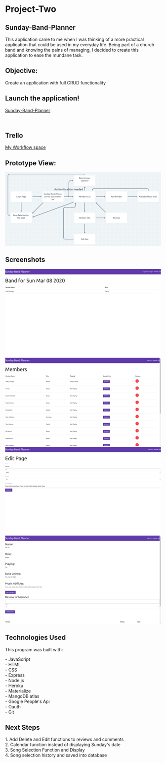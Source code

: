 # Project-Two
<h2>Sunday-Band-Planner</h2>
<p>This application came to me when I was thinking of a more practical application that could be used in my everyday life. Being part of a church band and knowing the pains of managing, I decided to create this application to ease the mundane task.</p>
<h2>Objective:</h2>
<p>Create an application with full CRUD functionality</p>
<h2>Launch the application! </h2>
<p><a target="_blank" rel="noopener noreferrer" href="https://sunday-band-planner.herokuapp.com/">Sunday-Band-Planner</a></p><br>
<h2>Trello</h2>
<p><a target="_blank" rel="noopener noreferrer" href="https://trello.com/b/kX6lgmwK/sunday-band-planner">My Workflow space</a></p>
<h2>Prototype View:</h2>
<img src="img/sunday-band-planner-wireframe.png"><br>
<h2>Screenshots</h2>
<img src="img/SSone.png"> <br>
<img src="img/SStwo.png"><br>
<img src="img/SSthree.png"><br>
<img src="img/SSfour.png"><br>
<h2>Technologies Used</h2>
<p>This program was built with: </p> 
- JavaScript <br>
- HTML <br>
- CSS <br>
- Express <br>
- Node.js <br>
- Heroku <br>
- Materialize <br>
- MangoDB atlas <br>
- Google People's Api <br>
- Oauth <br>
- Git
<h2>Next Steps</h2>
1. Add Delete and Edit functions to reviews and comments <br>
2. Calendar function instead of displaying Sunday's date <br>
3. Song Selection Function and Display <br>
4. Song selection history and saved into database 